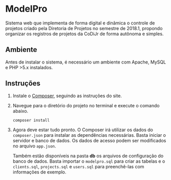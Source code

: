 # ModelPro

Sistema web que implementa de forma digital e dinâmica o controle de projetos criado pela Diretoria de Projetos no semestre de 2018.1, propondo organizar os registros de projetos da CoDiJr de forma autônoma e simples.

## Ambiente
Antes de instalar o sistema, é necessário um ambiente com Apache, MySQL e PHP >5.x instalados.

## Instruções
1.  Instale o [Composer](https://getcomposer.org/), seguindo as instruções do site.
2.  Navegue para o diretório do projeto no terminal e execute o comando abaixo.
    ```php
    composer install
    ```
3.  Agora deve estar tudo pronto. O Composer irá utilizar os dados do ``composer.json`` para instalar as dependências necessárias. Basta iniciar o servidor e banco de dados. Os dados de acesso podem ser modificados no arquivo ``app.json``. 

    Também estão disponíveis na pasta **db** os arquivos de configuração do banco de dados. Basta importar o ``modelpro.sql`` para criar as tabelas e o ``clients.sql``, ``projects.sql`` e ``users.sql`` para preenchê-las com informações de exemplo.
